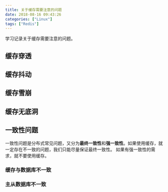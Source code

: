 ```yaml
---
title: 关于缓存需要注意的问题
date: 2018-08-16 09:43:26
categories: ["Linux"]
tags: ["Redis"]
---
```


学习记录关于缓存需要注意的问题。

<!-- more -->

## 缓存穿透
## 缓存抖动
## 缓存雪崩
## 缓存无底洞
## 一致性问题
一致性问题是分布式常见问题，又分为**最终一致性**和**强一致性**。如果使用缓存，就一定存在不一致的问题，我们只能尽量保证最终一致性。
如果有强一致性的需求，就不要使用缓存。

### 缓存与数据库不一致
### 主从数据库不一致